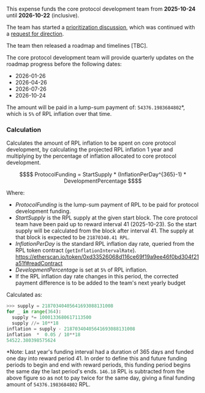 This expense funds the core protocol development team from **2025-10-24** until **2026-10-22** (inclusive).

The team has started a [prioritization discussion](https://dao.rocketpool.net/t/protocol-development-roadmap-prioritisation-2025/3709), which was continued with a [request for direction](https://dao.rocketpool.net/t/roadmap-summary-direction-needed/3755).

The team then released a roadmap and timelines [TBC].


The core protocol development team will provide quarterly updates on the roadmap progress before the following dates:
- 2026-01-26
- 2026-04-26
- 2026-07-26
- 2026-10-24

The amount will be paid in a lump-sum payment of: `54376.1983684802`*, which is `5%` of RPL inflation over that time.

### Calculation 
Calculates the amount of RPL inflation to be spent on core protocol development, by calculating the projected RPL inflation 1 year and multiplying by the percentage of inflation allocated to core protocol development.

```math
$$
ProtocolFunding = StartSupply * (InflationPerDay^{365}-1) * DevelopmentPercentage
$$
```

Where:
- $ProtocolFunding$ is the lump-sum payment of RPL to be paid for protocol development funding.
- $StartSupply$ is the RPL supply at the given start block. The core protocol team have been paid up to reward interval 41 (2025-10-23). So the start supply will be calculated from the block after interval 41. The supply at that block is expected to be `21870340.41 RPL`.
- $InflationPerDay$ is the standard RPL inflation day rate, queried from the RPL token contract (`getInflationIntervalRate`).
  https://etherscan.io/token/0xd33526068d116ce69f19a9ee46f0bd304f21a51f#readContract 
- $DevelopmentPercentage$ is set at `5%` of RPL inflation.
- If the RPL inflation day rate changes in this period, the corrected payment difference is to be added to the team's next yearly budget

Calculated as:

```python
>>> supply = 21870340405641693088131008
for _ in range(364):
  supply *= 1000133680617113500
  supply //= 10**18
inflation = supply - 21870340405641693088131008
inflation  *  0.05 / 10**18
54522.380398575624
```

*Note: Last year's funding interval had a duration of 365 days and funded one day into reward period 41. In order to define this and future funding periods to begin and end with reward periods, this funding period begins the same day the last period's ends.  `146.18` RPL is subtracted from the above figure so as not to pay twice for the same day, giving a final funding amount of `54376.1983684802` RPL.  

